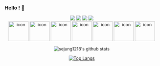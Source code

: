 ### Hello ! 👋

<!--
**sejung1218/sejung1218** is a ✨ _special_ ✨ repository because its `README.md` (this file) appears on your GitHub profile.

Here are some ideas to get you started:

- 🔭 I’m currently working on ...
- 🌱 I’m currently learning ...
- 👯 I’m looking to collaborate on ...
- 🤔 I’m looking for help with ...
- 💬 Ask me about ...
- 📫 How to reach me: ...
- 😄 Pronouns: ...
- ⚡ Fun fact: ...
-->

<div align='center'>
  <div>
    <img src="https://img.shields.io/badge/React-61DAFB?style=for-the-badge&logo=React&logoColor=black"/> 
    <img src="https://img.shields.io/badge/JavaScript-F7DF1E?style=for-the-badge&logo=JavaScript&logoColor=black"/> 
    <img src="https://img.shields.io/badge/TypeScript-3178C6?style=for-the-badge&logo=TypeScript&logoColor=black"/> 
    <img src="https://img.shields.io/badge/Next.js-FFFFFF?style=for-the-badge&logo=Next.js&logoColor=black"/>
  </div>
  
  <div>
    <img src="https://techstack-generator.vercel.app/ts-icon.svg" alt="icon" width="65" height="65" />
    <img src="https://techstack-generator.vercel.app/react-icon.svg" alt="icon" width="65" height="65" />
    <img src="https://techstack-generator.vercel.app/github-icon.svg" alt="icon" width="65" height="65" />
    <img src="https://techstack-generator.vercel.app/nginx-icon.svg" alt="icon" width="65" height="65" />
    <img src="https://techstack-generator.vercel.app/js-icon.svg" alt="icon" width="65" height="65" />
    <img src="https://techstack-generator.vercel.app/eslint-icon.svg" alt="icon" width="65" height="65" />
    <img src="https://techstack-generator.vercel.app/prettier-icon.svg" alt="icon" width="65" height="65"/>
  </div>
  
  
  ![sejung1218's github stats](https://github-readme-stats.vercel.app/api?username=sejung1218&show_icons=true&theme=react)

  [![Top Langs](https://github-readme-stats.vercel.app/api/top-langs/?username=sejung1218&layout=compact)](https://github.com/sejung1218/github-readme-stats)
  
</div>
